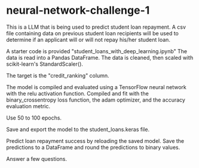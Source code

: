 # neural-network-challenge-1

This is a LLM that is being used to predict student loan repayment. 
A csv file containing data on previous student loan recipients will be used to 
determine if an applicant will or will not repay his/her student loan.

A starter code is provided "student_loans_with_deep_learning.ipynb"
The data is read into a Pandas DataFrame.
The data is cleaned, then scaled with scikit-learn's StandardScaler().

The target is the "credit_ranking" column. 

The model is compiled and evaluated using a TensorFlow neural network with the relu activation function. 
Compiled and fit with the binary_crossentropy loss function,
the adam optimizer, and the accuracy evaluation metric.

Use 50 to 100 epochs.

Save and export the model to the student_loans.keras file.

Predict loan repayment success by reloading the saved model.
Save the predictions to a DataFrame and round the predictions to binary values.

Answer a few questions.



